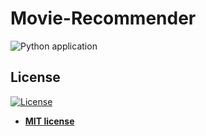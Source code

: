 # Movie-Recommender
![Python application](https://github.com/Wassouf289/Movie-Recommender/workflows/Python%20application/badge.svg)






## License

[![License](http://img.shields.io/:license-mit-blue.svg?style=flat-square)](http://badges.mit-license.org)

- **[MIT license](http://opensource.org/licenses/mit-license.php)**

